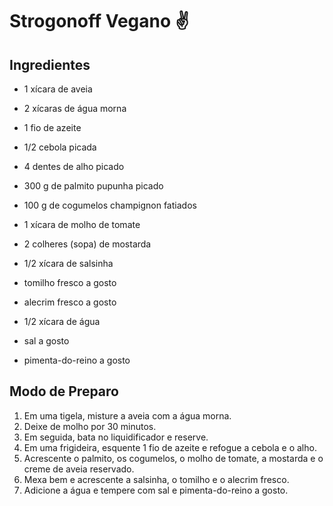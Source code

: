 # Strogonoff  Vegano :v: 



## Ingredientes 

- 1 xícara de aveia

- 2 xícaras de água morna

- 1 fio de azeite

- 1/2 cebola picada

- 4 dentes de alho picado

- 300 g de palmito pupunha picado

- 100 g de cogumelos champignon fatiados

- 1 xícara de molho de tomate

- 2 colheres (sopa) de mostarda

- 1/2 xícara de salsinha

- tomilho fresco a gosto

- alecrim fresco a gosto

- 1/2 xícara de água

- sal a gosto

- pimenta-do-reino a gosto

  

## Modo de Preparo



1. Em uma tigela, misture a aveia com a água morna.
2. Deixe de molho por 30 minutos.
3. Em seguida, bata no liquidificador e reserve.
4. Em uma frigideira, esquente 1 fio de azeite e refogue a cebola e o alho.
5. Acrescente o palmito, os cogumelos, o molho de tomate, a mostarda e o creme de aveia reservado.
6. Mexa bem e acrescente a salsinha, o tomilho e o alecrim fresco.
7. Adicione a água e tempere com sal e pimenta-do-reino a gosto.





